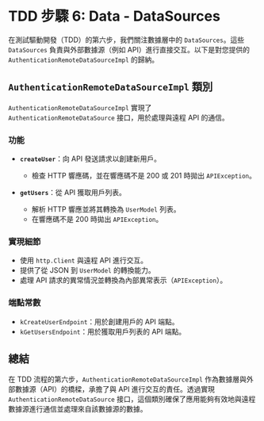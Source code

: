 # TDD 步驟 6: Data - DataSources

在測試驅動開發（TDD）的第六步，我們關注數據層中的 `DataSources`。這些 `DataSources` 負責與外部數據源（例如 API）進行直接交互。以下是對您提供的 `AuthenticationRemoteDataSourceImpl` 的歸納。

## `AuthenticationRemoteDataSourceImpl` 類別

`AuthenticationRemoteDataSourceImpl` 實現了 `AuthenticationRemoteDataSource` 接口，用於處理與遠程 API 的通信。

### 功能
- **`createUser`**：向 API 發送請求以創建新用戶。
    - 檢查 HTTP 響應碼，並在響應碼不是 200 或 201 時拋出 `APIException`。

- **`getUsers`**：從 API 獲取用戶列表。
    - 解析 HTTP 響應並將其轉換為 `UserModel` 列表。
    - 在響應碼不是 200 時拋出 `APIException`。

### 實現細節
- 使用 `http.Client` 與遠程 API 進行交互。
- 提供了從 JSON 到 `UserModel` 的轉換能力。
- 處理 API 請求的異常情況並轉換為內部異常表示（`APIException`）。

### 端點常數
- `kCreateUserEndpoint`：用於創建用戶的 API 端點。
- `kGetUsersEndpoint`：用於獲取用戶列表的 API 端點。

## 總結

在 TDD 流程的第六步，`AuthenticationRemoteDataSourceImpl` 作為數據層與外部數據源（API）的橋樑，承擔了與 API 進行交互的責任。透過實現 `AuthenticationRemoteDataSource` 接口，這個類別確保了應用能夠有效地與遠程數據源進行通信並處理來自該數據源的數據。

